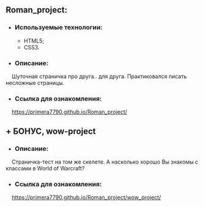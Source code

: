 ## Roman_project:
  - ### Используемые технологии:
    - HTML5;
    - CSS3.
  - ### Описание:<br>

  &nbsp; &nbsp; Шуточная страничка про друга.. для друга. Практиковался писать несложные страницы.

  - ### Ссылка для ознакомления:<br>

  &nbsp; &nbsp; https://primera7790.github.io/Roman_project/
  
## + БОНУС, wow-project
  - ### Описание:<br>

  &nbsp; &nbsp; Страничка-тест на том же скелете. А насколько хорошо Вы знакомы с классами в World of Warcraft?

  - ### Ссылка для ознакомления:<br>

  &nbsp; &nbsp; https://primera7790.github.io/Roman_project/wow_project/
